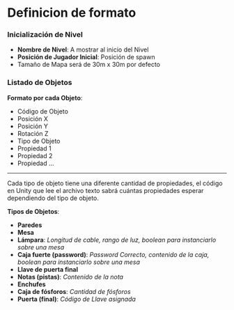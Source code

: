 # Definicion de formato

### Inicialización de Nivel

- **Nombre de Nivel**: A mostrar al inicio del Nivel
- **Posición de Jugador Inicial**: Posición de spawn
- Tamaño de Mapa será de 30m x 30m por defecto

### Listado de Objetos

**Formato por cada Objeto**:
- Código de Objeto
- Posición X 
- Posición Y
- Rotación Z
- Tipo de Objeto
- Propiedad 1
- Propiedad 2
- Propiedad ...

<hr>

Cada tipo de objeto tiene una diferente cantidad de propiedades, el código en Unity que lee el archivo texto sabrá cuántas propiedades esperar dependiendo del tipo de objeto.

**Tipos de Objetos**:

- **Paredes**
- **Mesa**
- **Lámpara**: *Longitud de cable, rango de luz, boolean para instanciarlo sobre una mesa*
- **Caja fuerte (password)**: *Password Correcto, contenido de la caja, boolean para instanciarlo sobre una mesa*
- **Llave de puerta final**
- **Notas (pistas)**: *Contenido de la nota*
- **Enchufes**
- **Caja de fósforos**: *Cantidad de fósforos*
- **Puerta (final)**: *Código de Llave asignada*

